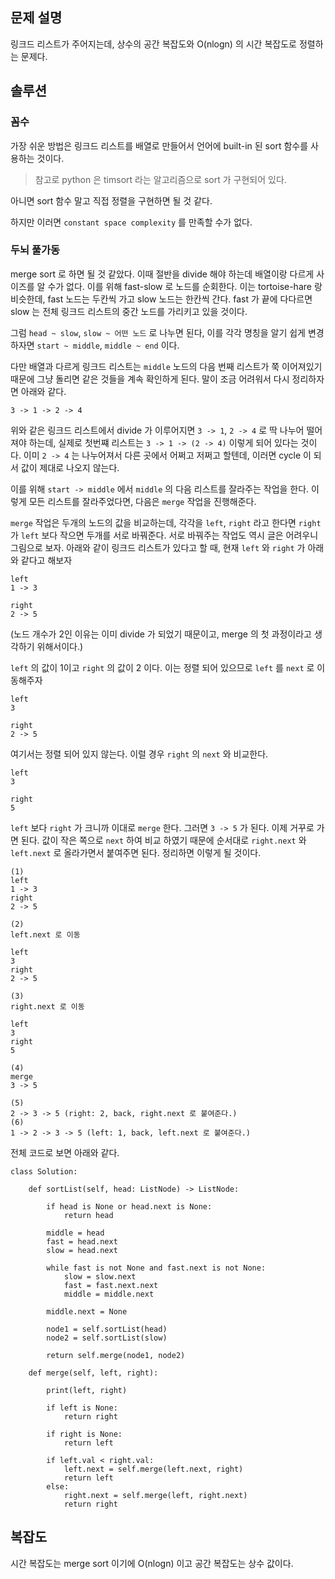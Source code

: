 ## 문제 설명
링크드 리스트가 주어지는데, 상수의 공간 복잡도와 O(nlogn) 의 시간 복잡도로 정렬하는 문제다.

## 솔루션

### 꼼수
가장 쉬운 방법은 링크드 리스트를 배열로 만들어서 언어에 built-in 된 sort 함수를 사용하는 것이다.

> 참고로 python 은 timsort 라는 알고리즘으로 sort 가 구현되어 있다.

아니면 sort 함수 말고 직접 정렬을 구현하면 될 것 같다.

하지만 이러면 `constant space complexity` 를 만족할 수가 없다.

### 두뇌 풀가동
merge sort 로 하면 될 것 같았다. 이때 절반을 divide 해야 하는데 배열이랑 다르게 사이즈를 알 수가 없다. 이를 위해 fast-slow 로 노드를 순회한다.
이는 tortoise-hare 랑 비슷한데, fast 노드는 두칸씩 가고 slow 노드는 한칸씩 간다. fast 가 끝에 다다르면 slow 는 전체 링크드 리스트의 중간 노드를 가리키고 있을 것이다. 

그럼 `head ~ slow`, `slow ~ 어떤 노드` 로 나누면 된다, 이를 각각 명칭을 알기 쉽게 변경하자면 `start ~ middle`, `middle ~ end` 이다.

다만 배열과 다르게 링크드 리스트는 `middle` 노드의 다음 번째 리스트가 쭉 이어져있기 때문에 그냥 돌리면 같은 것들을 계속 확인하게 된다.
말이 조금 어려워서 다시 정리하자면 아래와 같다.

```
3 -> 1 -> 2 -> 4
```

위와 같은 링크드 리스트에서 divide 가 이루어지면 `3 -> 1`, `2 -> 4` 로 딱 나누어 떨어져야 하는데, 실제로 첫번쨰 리스트는 `3 -> 1 -> (2 -> 4)` 이렇게 되어 있다는 것이다.
이미 `2 -> 4` 는 나누어져서 다른 곳에서 어쩌고 저쩌고 할텐데, 이러면 cycle 이 되서 값이 제대로 나오지 않는다.

이를 위해 `start -> middle` 에서 `middle` 의 다음 리스트를 잘라주는 작업을 한다. 이렇게 모든 리스트를 잘라주었다면, 다음은 `merge` 작업을 진행해준다.

`merge` 작업은 두개의 노드의 값을 비교하는데, 각각을 `left`, `right` 라고 한다면 `right` 가 `left` 보다 작으면 두개를 서로 바꿔준다. 서로 바꿔주는 작업도 역시 글은 어려우니 그림으로 보자. 
아래와 같이 링크드 리스트가 있다고 할 때, 현재 `left` 와 `right` 가 아래와 같다고 해보자

```
left
1 -> 3

right
2 -> 5
```

(노드 개수가 2인 이유는 이미 divide 가 되었기 때문이고, merge 의 첫 과정이라고 생각하기 위해서이다.)

`left` 의 값이 1이고 `right` 의 값이 2 이다. 이는 정렬 되어 있으므로 `left` 를 `next` 로 이동해주자

```
left
3

right
2 -> 5
```

여기서는 정렬 되어 있지 않는다. 이럴 경우 `right` 의 `next` 와 비교한다.

```
left
3

right
5
```

`left` 보다 `right` 가 크니까 이대로 `merge` 한다. 그러면 `3 -> 5` 가 된다. 이제 거꾸로 가면 된다. 값이 작은 쪽으로 `next` 하여 비교 하였기 때문에
순서대로 `right.next` 와 `left.next` 로 올라가면서 붙여주면 된다. 정리하면 이렇게 될 것이다.

```
(1)
left
1 -> 3
right
2 -> 5

(2)
left.next 로 이동

left
3
right
2 -> 5

(3)
right.next 로 이동

left
3
right
5

(4)
merge
3 -> 5

(5)
2 -> 3 -> 5 (right: 2, back, right.next 로 붙여준다.)
(6)
1 -> 2 -> 3 -> 5 (left: 1, back, left.next 로 붙여준다.)
```

전체 코드로 보면 아래와 같다.

```python3
class Solution:

    def sortList(self, head: ListNode) -> ListNode:

        if head is None or head.next is None:
            return head

        middle = head
        fast = head.next
        slow = head.next

        while fast is not None and fast.next is not None:
            slow = slow.next
            fast = fast.next.next
            middle = middle.next

        middle.next = None

        node1 = self.sortList(head)
        node2 = self.sortList(slow)

        return self.merge(node1, node2)

    def merge(self, left, right):

        print(left, right)

        if left is None:
            return right

        if right is None:
            return left

        if left.val < right.val:
            left.next = self.merge(left.next, right)
            return left
        else:
            right.next = self.merge(left, right.next)
            return right
```

## 복잡도
시간 복잡도는 merge sort 이기에 O(nlogn) 이고 공간 복잡도는 상수 값이다.
